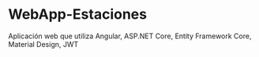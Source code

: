 # WebApp-Estaciones
Aplicación web que utiliza Angular, ASP.NET Core, Entity Framework Core, Material Design, JWT

